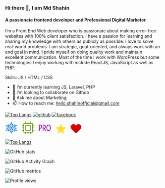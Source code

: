 ### Hi there 👋, I am Md Shahin
#### A passionate frontend developer and Professional Digital Marketer
I’m a Front End Web developer who is passionate about making error-free websites with 100% client satisfaction. I have a passion for learning and sharing my knowledge with others as publicly as possible. I love to solve real-world problems. I am strategic, goal-oriented, and always work with an end goal in mind. I pride myself on doing quality work and maintain excellent communication. Most of the time I work with WordPress but some technologies I enjoy working with include ReactJS, JavaScript as well as PHP.

Skills: JS / HTML / CSS

- 🌱 I’m currently learning JS, Laravel, PHP 
- 👯 I’m looking to collaborate on Github 
- 💬 Ask me about Marketing 
- 📫 How to reach me: hello.shahinofficial@gmail.com 

[![Top Langs](https://github-readme-stats.vercel.app/api/top-langs/?username=anuraghazra&layout=compact)](https://github.com/anuraghazra/github-readme-stats)
[<img src='https://cdn.jsdelivr.net/npm/simple-icons@3.0.1/icons/github.svg' alt='github' height='40'>](https://github.com/Shahinofficial)  [<img src='https://cdn.jsdelivr.net/npm/simple-icons@3.0.1/icons/facebook.svg' alt='facebook' height='40'>](https://www.facebook.com/mdshahin.me)  

<a href='https://archiveprogram.github.com/'><img src='https://raw.githubusercontent.com/acervenky/animated-github-badges/master/assets/acbadge.gif' width='40' height='40'></a> <a href='https://docs.github.com/en/developers'><img src='https://raw.githubusercontent.com/acervenky/animated-github-badges/master/assets/devbadge.gif' width='40' height='40'></a> <a href='https://github.com/pricing'><img src='https://raw.githubusercontent.com/acervenky/animated-github-badges/master/assets/pro.gif' width='40' height='40'></a> <a href='https://stars.github.com/'><img src='https://raw.githubusercontent.com/acervenky/animated-github-badges/master/assets/starbadge.gif' width='35' height='35'></a> <a href='https://docs.github.com/en/github/supporting-the-open-source-community-with-github-sponsors'><img src='https://raw.githubusercontent.com/acervenky/animated-github-badges/master/assets/sponsorbadge.gif' width='35' height='35'></a> 

[![Top Langs](https://github-readme-stats.vercel.app/api/top-langs/?username=Shahinofficial)](https://github.com/anuraghazra/github-readme-stats)

![GitHub stats](https://github-readme-stats.vercel.app/api?username=Shahinofficial&show_icons=true)  

![GitHub Activity Graph](https://activity-graph.herokuapp.com/graph?username=Shahinofficial)  

![GitHub metrics](https://metrics.lecoq.io/Shahinofficial)  

![Profile views](https://gpvc.arturio.dev/Shahinofficial)  
